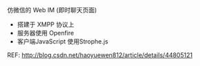 仿微信的 Web IM (即时聊天页面)

 - 搭建于 XMPP 协议上
 - 服务器使用 Openfire
 - 客户端JavaScript 使用Strophe.js

REF: http://blog.csdn.net/haoyuewen812/article/details/44805121
